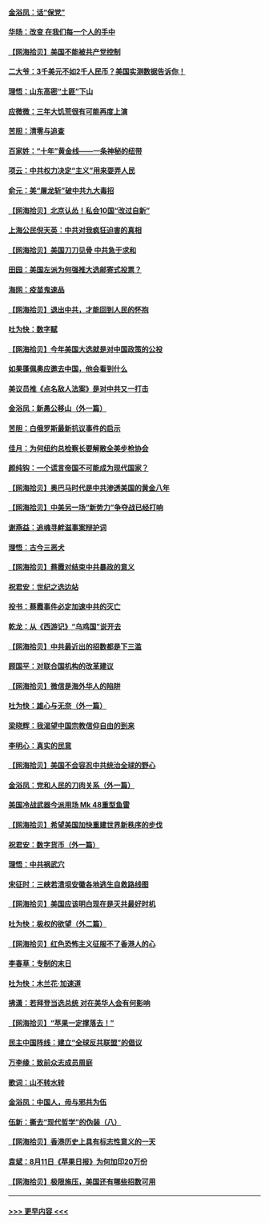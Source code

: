 #### [金浴凤：话“保党”](../pages/nsc993/n12361867.md?t=08280151) 
#### [华旸：改变 在我们每一个人的手中](../pages/nsc993/n12361774.md?t=08280151) 
#### [【网海拾贝】美国不能被共产党控制](../pages/nsc993/n12360271.md?t=08280151) 
#### [二大爷：3千美元不如2千人民币？美国实测数据告诉你！](../pages/nsc993/n12358563.md?t=08280151) 
#### [理悟：山东高密“土匪”下山](../pages/nsc993/n12358535.md?t=08280151) 
#### [应微微：三年大饥荒很有可能再度上演](../pages/nsc993/n12358523.md?t=08280151) 
#### [苦胆：清零与追查](../pages/nsc993/n12358501.md?t=08280151) 
#### [百家姓：“十年”黄金线——一条神秘的纽带](../pages/nsc993/n12358319.md?t=08280151) 
#### [项云：中共权力决定“主义”用来耍弄人民](../pages/nsc993/n12358172.md?t=08280151) 
#### [俞元：美“屠龙斩”破中共九大毒招](../pages/nsc993/n12357822.md?t=08280151) 
#### [【网海拾贝】北京认怂！私会10国“改过自新”](../pages/nsc993/n12357784.md?t=08280151) 
#### [上海公民倪天英：中共对我疯狂迫害的真相](../pages/nsc993/n12356341.md?t=08280151) 
#### [【网海拾贝】美国刀刀见骨 中共急于求和](../pages/nsc993/n12355511.md?t=08280151) 
#### [田园：美国左派为何强推大选邮寄式投票？](../pages/nsc993/n12352963.md?t=08280151) 
#### [海网：疫苗鬼速品](../pages/nsc993/n12354438.md?t=08280151) 
#### [【网海拾贝】退出中共，才能回到人民的怀抱](../pages/nsc993/n12352634.md?t=08280151) 
#### [吐为快：数字赋](../pages/nsc993/n12352317.md?t=08280151) 
#### [【网海拾贝】今年美国大选就是对中国政策的公投](../pages/nsc993/n12350973.md?t=08280151) 
#### [如果蓬佩奥应邀去中国，他会看到什么](../pages/nsc993/n12350945.md?t=08280151) 
#### [美议员推《点名敌人法案》是对中共又一打击](../pages/nsc993/n12350765.md?t=08280151) 
#### [金浴凤：新愚公移山（外一篇）](../pages/nsc993/n12350253.md?t=08280151) 
#### [苦胆：白俄罗斯最新抗议事件的启示](../pages/nsc993/n12349989.md?t=08280151) 
#### [佳月：为何纽约总检察长要解散全美步枪协会](../pages/nsc993/n12349939.md?t=08280151) 
#### [颜纯钩：一个谎言帝国不可能成为现代国家？](../pages/nsc993/n12349898.md?t=08280151) 
#### [【网海拾贝】奥巴马时代是中共渗透美国的黄金八年](../pages/nsc993/n12349284.md?t=08280151) 
#### [【网海拾贝】中美另一场“新势力”争夺战已经打响](../pages/nsc993/n12346998.md?t=08280151) 
#### [谢燕益：追魂寻衅滋事案辩护词](../pages/nsc993/n12346892.md?t=08280151) 
#### [理悟：古今三恶犬](../pages/nsc993/n12345190.md?t=08280151) 
#### [【网海拾贝】蔡霞对结束中共暴政的意义](../pages/nsc993/n12344263.md?t=08280151) 
#### [祝君安：世纪之选边站](../pages/nsc993/n12342382.md?t=08280151) 
#### [投书：蔡霞事件必定加速中共的灭亡](../pages/nsc993/n12341881.md?t=08280151) 
#### [乾龙：从《西游记》“乌鸡国”说开去](../pages/nsc993/n12341690.md?t=08280151) 
#### [【网海拾贝】中共最近出的招数都是下三滥](../pages/nsc993/n12341593.md?t=08280151) 
#### [顾国平：对联合国机构的改革建议](../pages/nsc993/n12339928.md?t=08280151) 
#### [【网海拾贝】微信是海外华人的陷阱](../pages/nsc993/n12338868.md?t=08280151) 
#### [吐为快：雄心与无奈（外一篇）](../pages/nsc993/n12338132.md?t=08280151) 
#### [梁晓辉：我渴望中国宗教信仰自由的到来](../pages/nsc993/n12336657.md?t=08280151) 
#### [李明心：真实的民意](../pages/nsc993/n12336089.md?t=08280151) 
#### [【网海拾贝】美国不会容忍中共统治全球的野心](../pages/nsc993/n12336063.md?t=08280151) 
#### [金浴凤：党和人民的刀肉关系（外一篇）](../pages/nsc993/n12335834.md?t=08280151) 
#### [美国冷战武器今派用场 Mk 48重型鱼雷](../pages/nsc993/n12335354.md?t=08280151) 
#### [【网海拾贝】希望美国加快重建世界新秩序的步伐](../pages/nsc993/n12334224.md?t=08280151) 
#### [祝君安：数字货币（外一篇）](../pages/nsc993/n12334186.md?t=08280151) 
#### [理悟：中共祸武穴](../pages/nsc993/n12333962.md?t=08280151) 
#### [宋征时：三峡若溃坝安徽各地逃生自救路线图](../pages/nsc993/n12332450.md?t=08280151) 
#### [【网海拾贝】美国应该明白现在是灭共最好时机](../pages/nsc993/n12332313.md?t=08280151) 
#### [吐为快：极权的欲望（外二篇）](../pages/nsc993/n12332089.md?t=08280151) 
#### [【网海拾贝】红色恐怖主义征服不了香港人的心](../pages/nsc993/n12329296.md?t=08280151) 
#### [李春草：专制的末日](../pages/nsc993/n12329079.md?t=08280151) 
#### [吐为快：木兰花‧加速道](../pages/nsc993/n12327366.md?t=08280151) 
#### [拂潇：若拜登当选总统 对在美华人会有何影响](../pages/nsc993/n12295996.md?t=08280151) 
#### [【网海拾贝】“苹果一定撑落去！”](../pages/nsc993/n12326784.md?t=08280151) 
#### [民主中国阵线：建立“全球反共联盟”的倡议](../pages/nsc993/n12324177.md?t=08280151) 
#### [万李缘：致前众志成员周庭](../pages/nsc993/n12324635.md?t=08280151) 
#### [歌词：山不转水转](../pages/nsc993/n12324599.md?t=08280151) 
#### [金浴凤：中国人，毋与邪共为伍](../pages/nsc993/n12324257.md?t=08280151) 
#### [伍新：撕去“现代哲学”的伪装（八）](../pages/nsc993/n12324188.md?t=08280151) 
#### [【网海拾贝】香港历史上具有标志性意义的一天](../pages/nsc993/n12324021.md?t=08280151) 
#### [袁斌：8月11日《苹果日报》为何加印20万份](../pages/nsc993/n12323955.md?t=08280151) 
#### [【网海拾贝】极限施压，美国还有哪些招数可用](../pages/nsc993/n12322512.md?t=08280151) 

----
#### [ >>> 更早内容 <<< ](../indexes/nsc993-earlier.md)
